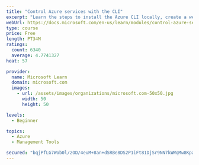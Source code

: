 ```yaml
---
title: "Control Azure services with the CLI"
excerpt: "Learn the steps to install the Azure CLI locally, create a website, and manage Azure resources using the CLI."
webUrl: https://docs.microsoft.com/en-us/learn/modules/control-azure-services-with-cli/
type: course
price: Free
length: PT34M
ratings:
  count: 6340
  average: 4.7741327
heat: 57

provider:
  name: Microsoft Learn
  domain: microsoft.com
  images:
    - url: /assets/images/organizations/microsoft.com-50x50.jpg
      width: 50
      height: 50

levels:
  - Beginner

topics:
  - Azure
  - Management Tools

secured: "bqjPfLG7Wob0l/zOD/4euM+8an+dSRBe8DS2P1iFt81DjSr9NN7kWWqMw8KpaKUjPVstKicr82Vg7qiHZbLj6sNc3pGYWUDdxfR8f0PW/GJlUSNYeO6J2p0PnIBt+miswhAsxTyXzzf9fC44BR9mB+y/tETCx1WQj7oy9zScRiEM3S++ukkdRM/tVHjxJL2OVV7E8wO7pCrTKiWXwzO0QtDbuIaJTQaeOSY3BSkHCUTGdORJvXeB02I4B+MTr4JnKrYLyYK0zwMtlfC6BFnvFObd4qpv/WDpeGosCkIJWtQQbx+I2sLPZM/LiYqu7SQi7pBfp2la2mpqnpPK/1w1V9jsFI8LbSl3YfkAfANF7p5yBNrSUb09wIQ4VWsK2o8bohS9KU8zTv8Sj1JppuH078aSYpy2TDbA1dYCN2Ib+j8=;xM/o+8ICot+/KjSJa2gutA=="
---
```


